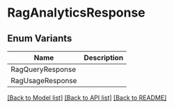 # RagAnalyticsResponse

## Enum Variants

| Name | Description |
|---- | -----|
| RagQueryResponse |  |
| RagUsageResponse |  |

[[Back to Model list]](../README.md#documentation-for-models) [[Back to API list]](../README.md#documentation-for-api-endpoints) [[Back to README]](../README.md)


